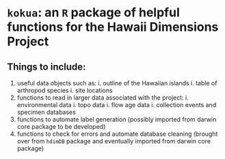 # `kokua`: an `R` package of helpful functions for the Hawaii Dimensions Project

## Things to include:
1. useful data objects such as:
    i. outline of the Hawaiian islands
    i. table of arthropod species
    i. site locations
2. functions to read in larger data associated with the project:
    i. environmental data
    i. topo data
    i. flow age data
    i. collection events and specimen databases
3. functions to automate label generation (possibly imported from darwin core package to be developed)
4. functions to check for errors and automate database cleaning (brought over from `hdimDB` package and eventually imported from darwin core package)